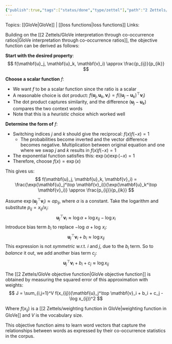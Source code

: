 ```yaml
---
{"publish":true,"tags":["status/done","type/zettel"],"path":"2 Zettels/derive the GloVe objective function.md","permalink":"/2-zettels/derive-the-glo-ve-objective-function/","PassFrontmatter":true}
---
```



Topics: [[GloVe\|GloVe]] | [[loss functions\|loss functions]] 
Links:

Building on the [[2 Zettels/GloVe interpretation through co-occurrence ratios\|GloVe interpretation through co-occurrence ratios]], the objective function can be derived as follows:

**Start with the desired property**:
   $$ f(\mathbf{u}_j, \mathbf{u}_k, \mathbf{v}_i) \approx \frac{p_{ij}}{p_{ik}} $$

**Choose a scalar function** $f$:
   - We want $f$ to be a scalar function since the ratio is a scalar
   - A reasonable choice is dot product: $f(\mathbf{u}_j, \mathbf{u}_k, \mathbf{v}_i) = f((\mathbf{u}_j - \mathbf{u}_k)^\top \mathbf{v}_i)$
   - The dot product captures similarity, and the difference $(\mathbf{u}_j - \mathbf{u}_k)$ compares the two context words
   - Note that this is a *heuristic* choice which worked well

**Determine the form of** $f$:
   - Switching indices $j$ and $k$ should give the reciprocal: $f(x)f(-x) = 1$
	   - The probabilities become inverted and the vector difference becomes negative. Multiplication between original equation and one where we swap $j$ and $k$ results in $f(x)f(-x)=1$
   - The exponential function satisfies this: $\exp(x)\exp(-x) = 1$
   - Therefore, choose $f(x) = \exp(x)$

This gives us:
   $$ f(\mathbf{u}_j, \mathbf{u}_k, \mathbf{v}_i) = \frac{\exp(\mathbf{u}_j^\top \mathbf{v}_i)}{\exp(\mathbf{u}_k^\top \mathbf{v}_i)} \approx \frac{p_{ij}}{p_{ik}} $$

Assume $\exp(\mathbf{u}_j^\top \mathbf{v}_i) \approx \alpha p_{ij}$, where $\alpha$ is a constant. Take the logarithm and substitute $p_{ij} = x_{ij}/x_i$:
   $$ \mathbf{u}_j^\top \mathbf{v}_i \approx \log \alpha + \log x_{ij} - \log x_i $$
Introduce bias term $b_i$ to replace $- \log\, \alpha + \log\, x_i$:
   $$ \mathbf{u}_j^\top \mathbf{v}_i + b_i \approx \log x_{ij} $$
This expression is not *symmetric* w.r.t. $i$ and $j$, due to the $b_i$ term. So to *balance* it out, we add another bias term $c_j$:
   $$ \mathbf{u}_j^\top \mathbf{v}_i + b_i + c_j \approx \log x_{ij} $$
   
The [[2 Zettels/GloVe objective function\|GloVe objective function]] is obtained by measuring the squared error of this approximation with weights:
   $$ J = \sum_{i,j=1}^V f(x_{ij})(\mathbf{u}_j^\top \mathbf{v}_i + b_i + c_j - \log x_{ij})^2 $$

Where $f(x_{ij})$ is a [[2 Zettels/weighting function in GloVe\|weighting function in GloVe]] and $V$ is the vocabulary size.

This objective function aims to learn word vectors that capture the relationships between words as expressed by their co-occurrence statistics in the corpus.